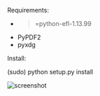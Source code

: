 Requirements:

  - >=python-efl-1.13.99
  - PyPDF2
  - pyxdg

Install:

  (sudo) python setup.py install


![screenshot](https://www.enlightenment.org/ss/e-55107cddb2ba83.22412110.jpg "Screenshot")
